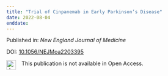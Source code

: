 ```yaml
---
title: "Trial of Cinpanemab in Early Parkinson’s Disease"
date: 2022-08-04
enddate:
---
```


Published in: *New England Journal of Medicine*

DOI: [10.1056/NEJMoa2203395](https://doi.org/10.1056/NEJMoa2203395)

<img src="https://upload.wikimedia.org/wikipedia/commons/thumb/0/0e/Closed_Access_logo_transparent.svg/1200px-Closed_Access_logo_transparent.svg.png" alt="drawing" width="25" align="left"/> &nbsp;&nbsp;&nbsp;This publication is not available in Open Access.


